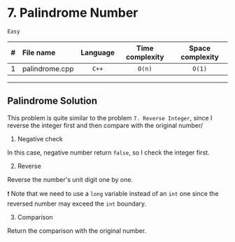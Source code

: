 # 7. Palindrome Number
`Easy`

| # | File name          | Language | Time complexity | Space complexity | 
|:-:|:------------------ |:--------:|:---------------:|:----------------:|
| 1 | palindrome.cpp     | `C++`    | `O(n)` | `O(1)` |


---

## Palindrome Solution

This problem is quite similar to the problem `7. Reverse Integer`, since I reverse the integer first and then compare with the original number/

1. Negative check

In this case, negative number return `false`, so I check the integer first.

2. Reverse

Reverse the number's unit digit one by one.

:exclamation: Note that we need to use a `long` variable instead of an `int` one since the reversed number may exceed the `int` boundary.

3. Comparison

Return the comparison with the original number.